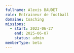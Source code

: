 ```yaml
---
fullname: Alexis BAUDET
role: Entraineur de football
domaine: Coaching
missions:
  - start: 2023-06-27
    end: 2025-06-07
    status: admin
memberType: beta
---
```


